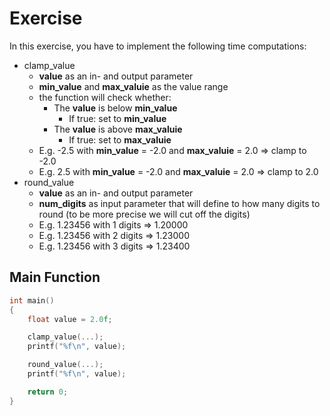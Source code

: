# Exercise

In this exercise, you have to implement the following time computations:

- clamp_value
  - **value** as an in- and output parameter
  - **min_value** and **max_valuie** as the value range
  - the function will check whether:
    - The **value** is below **min_value**
      - If true: set to **min_value**
    - The **value** is above **max_valuie**
      - If true: set to **max_valuie**
  - E.g. -2.5 with **min_value** = -2.0 and **max_valuie** = 2.0 => clamp to -2.0
  - E.g. 2.5 with **min_value** = -2.0 and **max_valuie** = 2.0 => clamp to 2.0
- round_value
  - **value** as an in- and output parameter
  - **num_digits** as input parameter that will define to how many digits to round (to be more precise we will cut off the digits)
  - E.g. 1.23456 with 1 digits => 1.20000
  - E.g. 1.23456 with 2 digits => 1.23000
  - E.g. 1.23456 with 3 digits => 1.23400

## Main Function

```cpp
int main()
{
    float value = 2.0f;

    clamp_value(...);
    printf("%f\n", value);

    round_value(...);
    printf("%f\n", value);

    return 0;
}
```
